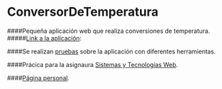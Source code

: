 # ConversorDeTemperatura

####Pequeña aplicación web que realiza conversiones de temperatura.
#####[Link a la aplicación](http://alu0100768893.github.io/ConversorDeTemperatura/):


####Se realizan [pruebas](http://alu0100768893.github.io/ConversorDeTemperatura/tests/index.html) sobre la aplicación con diferentes herramientas.

####Prácica para la asignaura [Sistemas y Tecnologías Web](http://eguia.ull.es/etsii/query.php?codigo=139264512).

####[Página personal](http://alu0100768893.github.io).
